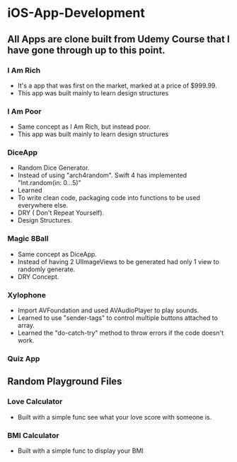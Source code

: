 # iOS-App-Development

## All Apps are clone built from Udemy Course that I have gone through up to this point.


### I Am Rich
- It's a app that was first on the market, marked at a price of $999.99.
- This app was built mainly to learn design structures

### I Am Poor
- Same concept as I Am Rich, but instead poor. 
- This app was built mainly to learn design structures

### DiceApp
- Random Dice Generator.
- Instead of using "arch4random". Swift 4 has implemented "Int.random(in: 0...5)"
- Learned
 - To write clean code, packaging code into functions to be used everywhere else. 
 - DRY ( Don't Repeat Yourself).
 - Design Structures.

### Magic 8Ball
- Same concept as DiceApp.
- Instead of having 2 UIImageViews to be generated had only 1 view to randomly generate. 
- DRY Concept.

### Xylophone
- Import AVFoundation and used AVAudioPlayer to play sounds.
- Learned to use "sender-tags" to control multiple buttons attached to array.
- Learned the "do-catch-try" method to throw errors if the code doesn't work.

### Quiz App

## Random Playground Files

### Love Calculator
- Built with a simple func see what your love score with someone is.

### BMI Calculator
- Built with a simple func to display your BMI
